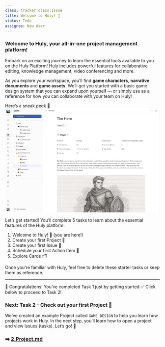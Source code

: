 ```yaml
---
class: tracker:class:Issue
title: Welcome to Huly! 🌟
status: Todo
assignee: New User
---
```

### **Welcome to Huly, your all-in-one project management platform!** 

Embark on an exciting journey to learn the essential tools available to you on the Huly Platform! Huly includes powerful features for collaborative editing, knowledge management, video conferencing and more.

As you explore your workspace, you’ll find **game characters**, **narrative documents** and **game assets**. We’ll get you started with a basic game design system that you can expand upon yourself — or simply use as a reference for how you can collaborate with your team on Huly!

Here’s a sneak peek 👀
<img src="../files/cards.png" width="800"/>

Let’s get started! You’ll complete 5 tasks to learn about the essential features of the Huly platform:

1. Welcome to Huly! 🌟 (you are here!)
2. Create your first Project 📌
3. Create your first Issue 📝
4. Schedule your first Action Item 📆
5. Explore Cards 🗂️

Once you're familiar with Huly, feel free to delete these starter tasks or keep them as reference.

---

🎉 Congratulations! You’ve completed Task 1 just by getting started ✅ Click below to proceed to Task 2!

### Next: Task 2 - Check out your first Project 📌

We’ve created an example Project called `GAME DESIGN` to help you learn how projects work in Huly. In the next step, you’ll learn how to open a project and view issues (tasks). Let’s go! 🚀

### ➡️ [2.Project.md](./2.Project.md)
